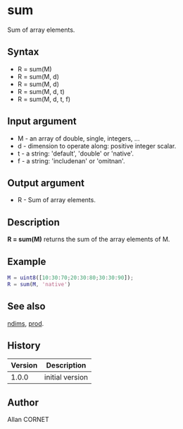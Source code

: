 

# sum

Sum of array elements.

## Syntax

- R = sum(M)
- R = sum(M, d)
- R = sum(M, d)
- R = sum(M, d, t)
- R = sum(M, d, t, f)

## Input argument

 - M - an array of double, single, integers, ...
 - d - dimension to operate along: positive integer scalar.
 - t - a string: 'default', 'double' or 'native'.
 - f - a string: 'includenan' or 'omitnan'.

## Output argument

 - R - Sum of array elements.

## Description


  <p><b>R = sum(M)</b> returns the sum of the array elements of M.</p>


## Example

```matlab
M = uint8([10:30:70;20:30:80;30:30:90]);
R = sum(M, 'native')
```

## See also

[ndims](ndims.html), [prod](prod.md).
## History

|Version|Description|
|------|------|
|1.0.0|initial version|


## Author

Allan CORNET



